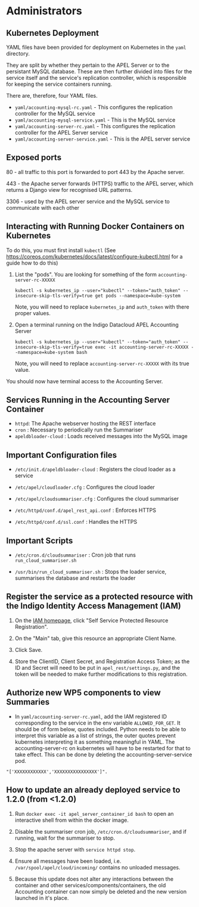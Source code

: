 # Administrators

## Kubernetes Deployment

YAML files have been provided for deployment on Kubernetes in the `yaml` directory.

They are split by whether they pertain to the APEL Server or to the persistant MySQL database. These are then further divided into files for the service itself and the service's replication controller, which is responsible for keeping the service containers running.

There are, therefore, four YAML files.

* `yaml/accounting-mysql-rc.yaml`       - This configures the replication controller for the MySQL service
* `yaml/accounting-mysql-service.yaml`  - This is the MySQL service
* `yaml/accounting-server-rc.yaml`      - This configures the replication controller for the APEL Server service
* `yaml/accounting-server-service.yaml` - This is the APEL server service

## Exposed ports

80 - all traffic to this port is forwarded to port 443 by the Apache server.

443 - the Apache server forwards (HTTPS) traffic to the APEL server, which returns a Django view for recognised URL patterns.

3306 - used by the APEL server service and the MySQL service to communicate with each other

## Interacting with Running Docker Containers on Kubernetes

To do this, you must first install `kubectl` (See https://coreos.com/kubernetes/docs/latest/configure-kubectl.html for a guide how to do this)

1. List the "pods". You are looking for something of the form `accounting-server-rc-XXXXX`

   `kubectl -s kubernetes_ip --user="kubectl" --token="auth_token" --insecure-skip-tls-verify=true get pods --namespace=kube-system`

   Note, you will need to replace `kubernetes_ip` and `auth_token` with there proper values.

2. Open a terminal running on the Indigo Datacloud APEL Accounting Server

   `kubectl -s kubernetes_ip --user="kubectl" --token="auth_token" --insecure-skip-tls-verify=true exec -it accounting-server-rc-XXXXX --namespace=kube-system bash`

   Note, you will need to replace `accounting-server-rc-XXXXX` with its true value.

You should now have terminal access to the Accounting Server.

## Services Running in the Accounting Server Container

* `httpd`: The Apache webserver hosting the REST interface
* `cron` : Necessary to periodically run the Summariser
* `apeldbloader-cloud` : Loads received messages into the MySQL image

## Important Configuration files

* `/etc/init.d/apeldbloader-cloud` : Registers the cloud loader as a service

* `/etc/apel/cloudloader.cfg` : Configures the cloud loader

* `/etc/apel/cloudsummariser.cfg` : Configures the cloud summariser

* `/etc/httpd/conf.d/apel_rest_api.conf` : Enforces HTTPS

* `/etc/httpd/conf.d/ssl.conf` : Handles the HTTPS

## Important Scripts

* `/etc/cron.d/cloudsummariser` : Cron job that runs `run_cloud_summariser.sh`

* `/usr/bin/run_cloud_summariser.sh` : Stops the loader service, summarises the database and restarts the loader

## Register the service as a protected resource with the Indigo Identity Access Management (IAM)

1. On the [IAM homepage](https://iam-test.indigo-datacloud.eu/login), click "Self Service Protected Resource Registration".

2. On the "Main" tab, give this resource an appropriate Client Name.

3. Click Save.

4. Store the ClientID, Client Secret, and Registration Access Token; as the ID and Secret will need to be put in `apel_rest/settings.py`, and the token will be needed to make further modifications to this registration.

## Authorize new WP5 components to view Summaries

* In `yaml/accounting-server-rc.yaml`, add the IAM registered ID corresponding to the service in the env variable `ALLOWED_FOR_GET`. It should be of form below, quotes included. Python needs to be able to interpret this variable as a list of strings, the outer quotes prevent kubernetes interpreting it as something meaningful in YAML. The accounting-server-rc on kubernetes will have to be restarted for that to take effect. This can be done by deleting the accounting-server-service pod.

`"['XXXXXXXXXXXX','XXXXXXXXXXXXXXXX']".`

## How to update an already deployed service to 1.2.0 (from <1.2.0)
1. Run `docker exec -it apel_server_container_id bash` to open an interactive shell from within the docker image.

2. Disable the summariser cron job, `/etc/cron.d/cloudsummariser`, and if running, wait for the summariser to stop.

3. Stop the apache server with `service httpd stop`.

4. Ensure all messages have been loaded, i.e. `/var/spool/apel/cloud/incoming/` contains no unloaded messages.

5. Because this update does not alter any interactions between the container and other services/components/containers, the old Accounting container can now simply be deleted and the new version launched in it's place.
